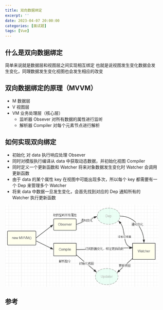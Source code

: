 ```yaml
---
title: 双向数据绑定
excerpt: ''
date: 2023-04-07 20:00:00
categories: [面试题]
tags: [Vue]
---
```


## 什么是双向数据绑定

简单来说就是数据层和视图层之间实现相互绑定
也就是说视图发生变化数据会发生变化，同理数据发生变化视图也会发生相应的改变

## 双向数据绑定的原理（MVVM）

- M 数据层
- V 视图层
- VM 业务处理层（核心层）
  - 监听器 Obsever 对所有数据的属性进行监听
  - 解析器 Compiler 对每个元素节点进行解析

## 如何实现双向绑定

- 初始化 对 data 执行响应处理 Obsever
- 同时对模版执行编译从 data 中获取动态数据，并初始化视图 Compiler
- 同时定义一个更新函数和 Watcher 将来对象数据发生变化时 Watcher 会调用更新函数
- 由于 data 的某个属性 key 在视图中可能出现多次，所以每个 key 都需要有一个 Dep 来管理多个 Watcher
- 将来 data 中数据一旦发生变化，会首先找到对应的 Dep 通知所有的 Watcher 执行更新函数

![双向数据绑定原理](/images/什么是双向数据绑定.png)

## 参考

[^1]: 参考资料 1
[^2]: 参考资料 2
